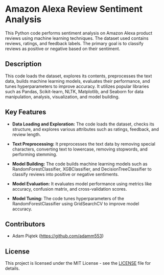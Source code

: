 # Amazon Alexa Review Sentiment Analysis

This Python code performs sentiment analysis on Amazon Alexa product reviews using machine learning techniques. The dataset used contains reviews, ratings, and feedback labels. The primary goal is to classify reviews as positive or negative based on their sentiment.

## Description

This code loads the dataset, explores its contents, preprocesses the text data, builds machine learning models, evaluates their performance, and tunes hyperparameters to improve accuracy. It utilizes popular libraries such as Pandas, Scikit-learn, NLTK, Matplotlib, and Seaborn for data manipulation, analysis, visualization, and model building.

## Key Features

- **Data Loading and Exploration:** The code loads the dataset, checks its structure, and explores various attributes such as ratings, feedback, and review length.

- **Text Preprocessing:** It preprocesses the text data by removing special characters, converting text to lowercase, removing stopwords, and performing stemming.

- **Model Building:** The code builds machine learning models such as RandomForestClassifier, XGBClassifier, and DecisionTreeClassifier to classify reviews into positive or negative sentiments.

- **Model Evaluation:** It evaluates model performance using metrics like accuracy, confusion matrix, and cross-validation scores.

- **Model Tuning:** The code tunes hyperparameters of the RandomForestClassifier using GridSearchCV to improve model accuracy.

## Contributors

- Adam Piątek (https://github.com/adamm553)


## License

This project is licensed under the MIT License - see the [LICENSE](LICENSE) file for details.
